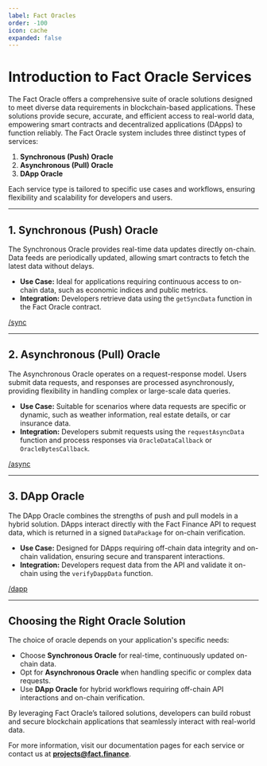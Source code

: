 ```yaml
---
label: Fact Oracles
order: -100
icon: cache
expanded: false
---
```


# Introduction to Fact Oracle Services

The Fact Oracle offers a comprehensive suite of oracle solutions designed to meet diverse data requirements in blockchain-based applications. These solutions provide secure, accurate, and efficient access to real-world data, empowering smart contracts and decentralized applications (DApps) to function reliably. The Fact Oracle system includes three distinct types of services:

1. **Synchronous (Push) Oracle**
2. **Asynchronous (Pull) Oracle**
3. **DApp Oracle**

Each service type is tailored to specific use cases and workflows, ensuring flexibility and scalability for developers and users.

---

## 1. Synchronous (Push) Oracle
The Synchronous Oracle provides real-time data updates directly on-chain. Data feeds are periodically updated, allowing smart contracts to fetch the latest data without delays.

- **Use Case:** Ideal for applications requiring continuous access to on-chain data, such as economic indices and public metrics.
- **Integration:** Developers retrieve data using the `getSyncData` function in the Fact Oracle contract.

[/sync](/sync)

---

## 2. Asynchronous (Pull) Oracle
The Asynchronous Oracle operates on a request-response model. Users submit data requests, and responses are processed asynchronously, providing flexibility in handling complex or large-scale data queries.

- **Use Case:** Suitable for scenarios where data requests are specific or dynamic, such as weather information, real estate details, or car insurance data.
- **Integration:** Developers submit requests using the `requestAsyncData` function and process responses via `OracleDataCallback` or `OracleBytesCallback`.

[/async](/async)

---

## 3. DApp Oracle
The DApp Oracle combines the strengths of push and pull models in a hybrid solution. DApps interact directly with the Fact Finance API to request data, which is returned in a signed `DataPackage` for on-chain verification.

- **Use Case:** Designed for DApps requiring off-chain data integrity and on-chain validation, ensuring secure and transparent interactions.
- **Integration:** Developers request data from the API and validate it on-chain using the `verifyDappData` function.

[/dapp](/dapp)

---

## Choosing the Right Oracle Solution
The choice of oracle depends on your application's specific needs:

- Choose **Synchronous Oracle** for real-time, continuously updated on-chain data.
- Opt for **Asynchronous Oracle** when handling specific or complex data requests.
- Use **DApp Oracle** for hybrid workflows requiring off-chain API interactions and on-chain verification.

By leveraging Fact Oracle’s tailored solutions, developers can build robust and secure blockchain applications that seamlessly interact with real-world data.

For more information, visit our documentation pages for each service or contact us at **projects@fact.finance**.

